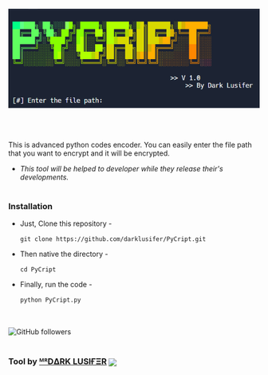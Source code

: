 <p align="center">
  <img src="https://github.com/DarkLusifer/PyCript/blob/main/pycript.png">
</p>
<br><br>
<p>This is advanced python codes encoder. You can easily enter the file path that you want to encrypt and it will be encrypted.</p>

* *This tool will be helped to developer while they release their's developments.*
<br><br>
### Installation

- Just, Clone this repository -
  ```
  git clone https://github.com/darklusifer/PyCript.git
  ```

- Then native the directory -
  ```
  cd PyCript
  ```

- Finally, run the code -
  ```
  python PyCript.py
  ```
<br><br>
<img alt="GitHub followers" src="https://img.shields.io/github/followers/darklusifer">
<br><br>

### Tool by <a href="https://t.me/about_darklusifer">ᴹᴿDΔRK LUSIҒΞR</a> <img align="center" src="https://te.legra.ph/file/17cc0e66a6f7b2f62ae80.jpg" width="50" style="border-raduce: 50%;">
  
